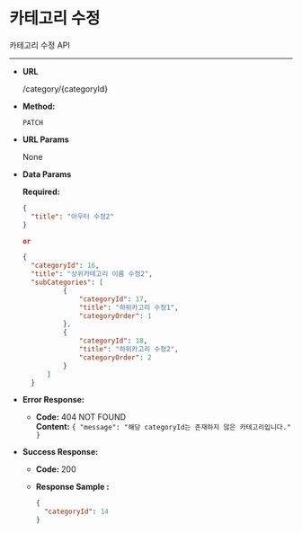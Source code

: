 # **카테고리 수정**

카테고리 수정 API

---

* **URL**

  /category/{categoryId}

* **Method:**

  `PATCH`

* **URL Params**

  None

* **Data Params**

  **Required:**
  ```json  
  {
    "title": "아우터 수정2"   
  } 
  
  or
  
  {
    "categoryId": 16,
    "title": "상위카테고리 이름 수정2",  
    "subCategories": [
            {
                "categoryId": 17,
                "title": "하위카고리 수정1",
                "categoryOrder": 1             
            },
            {
                "categoryId": 18,
                "title": "하위카고리 수정2",
                "categoryOrder": 2
            }
        ]
    } 
  ```  
* **Error Response:**
    * **Code:** 404 NOT FOUND <br />
      **Content:** `{ "message": "해당 categoryId는 존재하지 않은 카테고리입니다." }`

* **Success Response:**
    * **Code:** 200 <br />
    * **Response Sample :**

      ```json
      {
        "categoryId": 14
      }
      ```